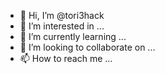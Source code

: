 - 👋 Hi, I’m @tori3hack
- 👀 I’m interested in ...
- 🌱 I’m currently learning ...
- 💞️ I’m looking to collaborate on ...
- 📫 How to reach me ...

<!---
tori3hack/tori3hack is a ✨ special ✨ repository because its `README.md` (this file) appears on your GitHub profile.
You can click the Preview link to take a look at your changes.
--->
